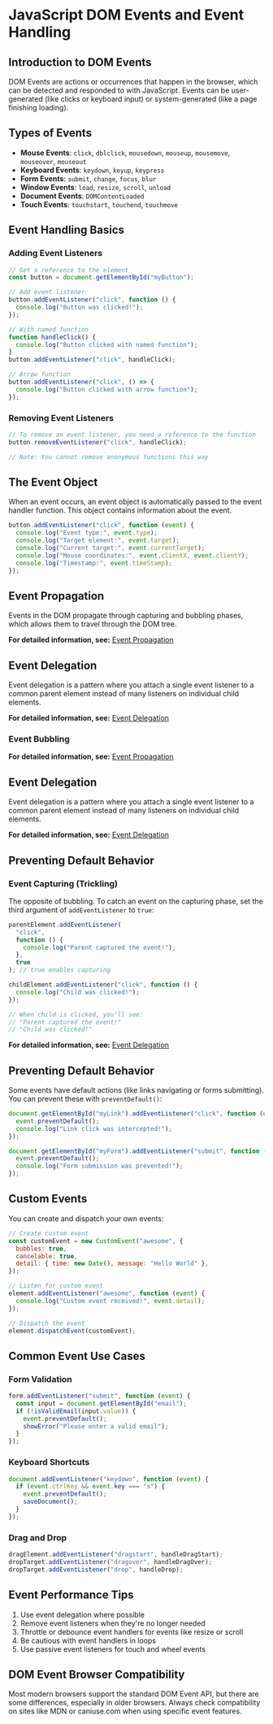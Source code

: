 # JavaScript DOM Events and Event Handling

## Introduction to DOM Events

DOM Events are actions or occurrences that happen in the browser, which can be detected and responded to with JavaScript. Events can be user-generated (like clicks or keyboard input) or system-generated (like a page finishing loading).

## Types of Events

- **Mouse Events**: `click`, `dblclick`, `mousedown`, `mouseup`, `mousemove`, `mouseover`, `mouseout`
- **Keyboard Events**: `keydown`, `keyup`, `keypress`
- **Form Events**: `submit`, `change`, `focus`, `blur`
- **Window Events**: `load`, `resize`, `scroll`, `unload`
- **Document Events**: `DOMContentLoaded`
- **Touch Events**: `touchstart`, `touchend`, `touchmove`

## Event Handling Basics

### Adding Event Listeners

```javascript
// Get a reference to the element
const button = document.getElementById("myButton");

// Add event listener
button.addEventListener("click", function () {
  console.log("Button was clicked!");
});

// With named function
function handleClick() {
  console.log("Button clicked with named function");
}
button.addEventListener("click", handleClick);

// Arrow function
button.addEventListener("click", () => {
  console.log("Button clicked with arrow function");
});
```

### Removing Event Listeners

```javascript
// To remove an event listener, you need a reference to the function
button.removeEventListener("click", handleClick);

// Note: You cannot remove anonymous functions this way
```

## The Event Object

When an event occurs, an event object is automatically passed to the event handler function. This object contains information about the event.

```javascript
button.addEventListener("click", function (event) {
  console.log("Event type:", event.type);
  console.log("Target element:", event.target);
  console.log("Current target:", event.currentTarget);
  console.log("Mouse coordinates:", event.clientX, event.clientY);
  console.log("Timestamp:", event.timeStamp);
});
```

## Event Propagation

Events in the DOM propagate through capturing and bubbling phases, which allows them to travel through the DOM tree.

**For detailed information, see:** [Event Propagation](event_propagation.md)

## Event Delegation

Event delegation is a pattern where you attach a single event listener to a common parent element instead of many listeners on individual child elements.

**For detailed information, see:** [Event Delegation](event_delegation.md)

### Event Bubbling

**For detailed information, see:** [Event Propagation](event_propagation.md)

## Event Delegation

Event delegation is a pattern where you attach a single event listener to a common parent element instead of many listeners on individual child elements.

**For detailed information, see:** [Event Delegation](event_delegation.md)

## Preventing Default Behavior

### Event Capturing (Trickling)

The opposite of bubbling. To catch an event on the capturing phase, set the third argument of `addEventListener` to `true`:

```javascript
parentElement.addEventListener(
  "click",
  function () {
    console.log("Parent captured the event!");
  },
  true
); // true enables capturing

childElement.addEventListener("click", function () {
  console.log("Child was clicked!");
});

// When child is clicked, you'll see:
// "Parent captured the event!"
// "Child was clicked!"
```

**For detailed information, see:** [Event Delegation](event_delegation.md)

## Preventing Default Behavior

Some events have default actions (like links navigating or forms submitting). You can prevent these with `preventDefault()`:

```javascript
document.getElementById("myLink").addEventListener("click", function (event) {
  event.preventDefault();
  console.log("Link click was intercepted!");
});

document.getElementById("myForm").addEventListener("submit", function (event) {
  event.preventDefault();
  console.log("Form submission was prevented!");
});
```

## Custom Events

You can create and dispatch your own events:

```javascript
// Create custom event
const customEvent = new CustomEvent("awesome", {
  bubbles: true,
  cancelable: true,
  detail: { time: new Date(), message: "Hello World" },
});

// Listen for custom event
element.addEventListener("awesome", function (event) {
  console.log("Custom event received!", event.detail);
});

// Dispatch the event
element.dispatchEvent(customEvent);
```

## Common Event Use Cases

### Form Validation

```javascript
form.addEventListener("submit", function (event) {
  const input = document.getElementById("email");
  if (!isValidEmail(input.value)) {
    event.preventDefault();
    showError("Please enter a valid email");
  }
});
```

### Keyboard Shortcuts

```javascript
document.addEventListener("keydown", function (event) {
  if (event.ctrlKey && event.key === "s") {
    event.preventDefault();
    saveDocument();
  }
});
```

### Drag and Drop

```javascript
dragElement.addEventListener("dragstart", handleDragStart);
dropTarget.addEventListener("dragover", handleDragOver);
dropTarget.addEventListener("drop", handleDrop);
```

## Event Performance Tips

1. Use event delegation where possible
2. Remove event listeners when they're no longer needed
3. Throttle or debounce event handlers for events like resize or scroll
4. Be cautious with event handlers in loops
5. Use passive event listeners for touch and wheel events

## DOM Event Browser Compatibility

Most modern browsers support the standard DOM Event API, but there are some differences, especially in older browsers. Always check compatibility on sites like MDN or caniuse.com when using specific event features.
